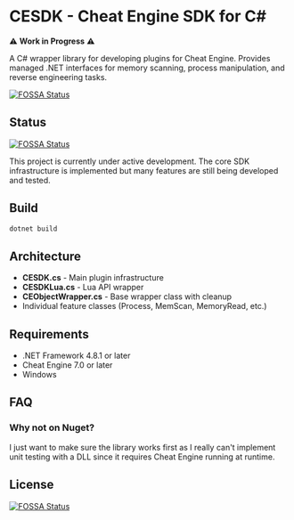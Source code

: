 # CESDK - Cheat Engine SDK for C#

⚠️ **Work in Progress** ⚠️

A C# wrapper library for developing plugins for Cheat Engine. Provides managed .NET interfaces for memory scanning, process manipulation, and reverse engineering tasks.

[![FOSSA Status](https://app.fossa.com/api/projects/git%2Bgithub.com%2Fhedgehogform%2FCESDK.svg?type=large&issueType=license)](https://app.fossa.com/projects/git%2Bgithub.com%2Fhedgehogform%2FCESDK?ref=badge_large&issueType=license)

## Status
[![FOSSA Status](https://app.fossa.com/api/projects/git%2Bgithub.com%2Fhedgehogform%2FCESDK.svg?type=shield)](https://app.fossa.com/projects/git%2Bgithub.com%2Fhedgehogform%2FCESDK?ref=badge_shield)


This project is currently under active development. The core SDK infrastructure is implemented but many features are still being developed and tested.

## Build

```bash
dotnet build
```

## Architecture

- **CESDK.cs** - Main plugin infrastructure
- **CESDKLua.cs** - Lua API wrapper
- **CEObjectWrapper.cs** - Base wrapper class with cleanup
- Individual feature classes (Process, MemScan, MemoryRead, etc.)

## Requirements

- .NET Framework 4.8.1 or later
- Cheat Engine 7.0 or later
- Windows

## FAQ

### Why not on Nuget?

I just want to make sure the library works first as I really can't implement unit testing with a DLL since it requires Cheat Engine running at runtime.


## License
[![FOSSA Status](https://app.fossa.com/api/projects/git%2Bgithub.com%2Fhedgehogform%2FCESDK.svg?type=large)](https://app.fossa.com/projects/git%2Bgithub.com%2Fhedgehogform%2FCESDK?ref=badge_large)